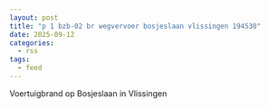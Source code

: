 ```yaml
---
layout: post
title: "p 1 bzb-02 br wegvervoer bosjeslaan vlissingen 194530"
date: 2025-09-12
categories: 
  - rss
tags: 
  - feed
---
```


Voertuigbrand op Bosjeslaan in Vlissingen
